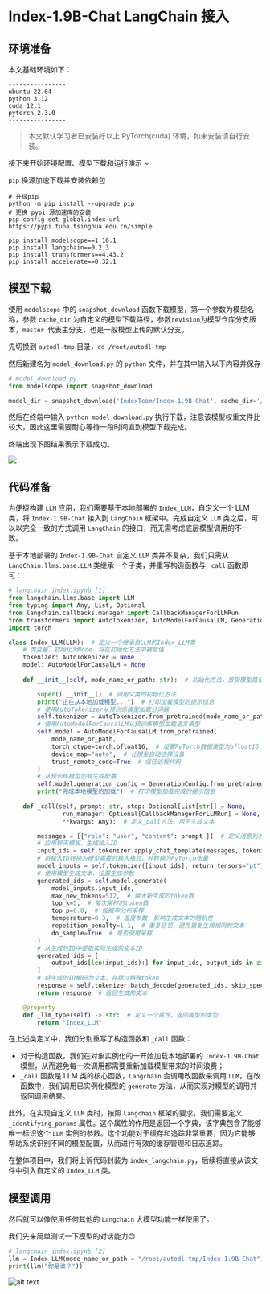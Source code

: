 # Index-1.9B-Chat LangChain 接入

## 环境准备  

本文基础环境如下：

```
----------------
ubuntu 22.04
python 3.12
cuda 12.1
pytorch 2.3.0
----------------
```

> 本文默认学习者已安装好以上 PyTorch(cuda) 环境，如未安装请自行安装。

接下来开始环境配置、模型下载和运行演示 ~

`pip` 换源加速下载并安装依赖包

```shell
# 升级pip
python -m pip install --upgrade pip
# 更换 pypi 源加速库的安装
pip config set global.index-url https://pypi.tuna.tsinghua.edu.cn/simple

pip install modelscope==1.16.1
pip install langchain==0.2.3
pip install transformers==4.43.2
pip install accelerate==0.32.1
```



## 模型下载

使用 `modelscope` 中的 `snapshot_download` 函数下载模型，第一个参数为模型名称，参数 `cache_dir` 为自定义的模型下载路径，参数`revision`为模型仓库分支版本，`master `代表主分支，也是一般模型上传的默认分支。

先切换到 `autodl-tmp` 目录，`cd /root/autodl-tmp` 

然后新建名为 `model_download.py` 的 `python` 文件，并在其中输入以下内容并保存

```python
# model_download.py
from modelscope import snapshot_download

model_dir = snapshot_download('IndexTeam/Index-1.9B-Chat', cache_dir='/root/autodl-tmp', revision='master')
```

然后在终端中输入 `python model_download.py` 执行下载，注意该模型权重文件比较大，因此这里需要耐心等待一段时间直到模型下载完成。

终端出现下图结果表示下载成功。

![](images/image01-0.png)



## 代码准备

为便捷构建 `LLM` 应用，我们需要基于本地部署的 `Index_LLM`，自定义一个 LLM 类，将 `Index-1.9B-Chat` 接入到 `LangChain` 框架中。完成自定义 `LLM` 类之后，可以以完全一致的方式调用 `LangChain` 的接口，而无需考虑底层模型调用的不一致。

基于本地部署的 `Index-1.9B-Chat` 自定义 `LLM` 类并不复杂，我们只需从 `LangChain.llms.base.LLM` 类继承一个子类，并重写构造函数与 `_call` 函数即可：

```python
# langchain_index.ipynb [1]
from langchain.llms.base import LLM
from typing import Any, List, Optional
from langchain.callbacks.manager import CallbackManagerForLLMRun
from transformers import AutoTokenizer, AutoModelForCausalLM, GenerationConfig, LlamaTokenizerFast
import torch

class Index_LLM(LLM):  # 定义一个继承自LLM的Index_LLM类
    # 类变量，初始化为None，将在初始化方法中被赋值
    tokenizer: AutoTokenizer = None
    model: AutoModelForCausalLM = None
        
    def __init__(self, mode_name_or_path: str):  # 初始化方法，接受模型路径或名称作为参数

        super().__init__()  # 调用父类的初始化方法
        print("正在从本地加载模型...")  # 打印加载模型的提示信息
        # 使用AutoTokenizer从预训练模型加载分词器
        self.tokenizer = AutoTokenizer.from_pretrained(mode_name_or_path, use_fast=False, trust_remote_code=True)
        # 使用AutoModelForCausalLM从预训练模型加载语言模型
        self.model = AutoModelForCausalLM.from_pretrained(
            mode_name_or_path,
            torch_dtype=torch.bfloat16,  # 设置PyTorch数据类型为bfloat16
            device_map="auto",  # 让模型自动选择设备
            trust_remote_code=True  # 信任远程代码
        )
        # 从预训练模型加载生成配置
        self.model.generation_config = GenerationConfig.from_pretrained(mode_name_or_path)
        print("完成本地模型的加载")  # 打印模型加载完成的提示信息
        
    def _call(self, prompt: str, stop: Optional[List[str]] = None,
               run_manager: Optional[CallbackManagerForLLMRun] = None,
               **kwargs: Any):  # 定义_call方法，用于生成文本

        messages = [{"role": "user", "content": prompt }]  # 定义消息列表，包含用户的角色和内容
        # 应用聊天模板，生成输入ID
        input_ids = self.tokenizer.apply_chat_template(messages, tokenize=False, add_generation_prompt=True)
        # 将输入ID转换为模型需要的输入格式，并转换为PyTorch张量
        model_inputs = self.tokenizer([input_ids], return_tensors="pt").to('cuda')
        # 使用模型生成文本，设置生成参数
        generated_ids = self.model.generate(
            model_inputs.input_ids,
            max_new_tokens=512,  # 最大新生成的token数
            top_k=5,  # 每次采样的token数
            top_p=0.8,  # 按概率分布采样
            temperature=0.3,  # 温度参数，影响生成文本的随机性
            repetition_penalty=1.1,  # 重复惩罚，避免重复生成相同的文本
            do_sample=True  # 是否使用采样
        )
        # 从生成的ID中提取实际生成的文本ID
        generated_ids = [
            output_ids[len(input_ids):] for input_ids, output_ids in zip(model_inputs.input_ids, generated_ids)
        ]
        # 将生成的ID解码为文本，并跳过特殊token
        response = self.tokenizer.batch_decode(generated_ids, skip_special_tokens=True)[0]
        return response  # 返回生成的文本

    @property
    def _llm_type(self) -> str:  # 定义一个属性，返回模型的类型
        return "Index_LLM"
```

在上述类定义中，我们分别重写了构造函数和 `_call` 函数：

- 对于构造函数，我们在对象实例化的一开始加载本地部署的 `Index-1.9B-Chat` 模型，从而避免每一次调用都需要重新加载模型带来的时间浪费；
- `_call` 函数是 LLM 类的核心函数，`Langchain` 会调用改函数来调用 `LLM`，在改函数中，我们调用已实例化模型的 `generate` 方法，从而实现对模型的调用并返回调用结果。

此外，在实现自定义 `LLM` 类时，按照 `Langchain` 框架的要求，我们需要定义 `_identifying_params` 属性。这个属性的作用是返回一个字典，该字典包含了能够唯一标识这个 `LLM` 实例的参数。这个功能对于缓存和追踪非常重要，因为它能够帮助系统识别不同的模型配置，从而进行有效的缓存管理和日志追踪。

在整体项目中，我们将上诉代码封装为 `index_langchain.py`，后续将直接从该文件中引入自定义的 `Index_LLM` 类。



## 模型调用

然后就可以像使用任何其他的 `Langchain` 大模型功能一样使用了。

我们先来简单测试一下模型的对话能力😊

```python
# langchain_index.ipynb [2]
llm = Index_LLM(mode_name_or_path = "/root/autodl-tmp/Index-1.9B-Chat")
print(llm("你是谁？"))
```

![alt text](./images/image02-2.png)
